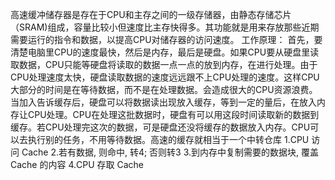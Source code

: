 高速缓冲储存器是存在于CPU和主存之间的一级存储器，由静态存储芯片（SRAM)组成，容量比较小但速度比主存快得多。其功能就是用来存放那些近期需要运行的指令和数据，以提高CPU对储存器的访问速度。
工作原理：
首先，要清楚电脑里CPU的速度最快，然后是内存，最后是硬盘。如果CPU要从硬盘里读取数据，CPU只能等硬盘将读取的数据一点一点的放到内存，在进行处理。由于CPU处理速度太快，硬盘读取数据的速度远远跟不上CPU处理的速度。这样CPU大部分的时间是在等待数据，而不是在处理数据。会造成很大的CPU资源浪费。当加入告诉缓存后，硬盘可以将数据读出现放入缓存，等到一定的量后，在放入内存让CPU处理。CPU在处理这批数据时，硬盘有可以用这段时间读取新的数据到缓存。若CPU处理完这次的数据，可是硬盘还没将缓存的数据放入内存。CPU可以去执行别的任务，不用等待数据。高速的缓存就相当于一个中转仓库
1.CPU 访问 Cache
2.若有数据, 则命中, 转4; 否则转3
3.到内存中复制需要的数据块, 覆盖 Cache 的内容
4.CPU 存取 Cache

